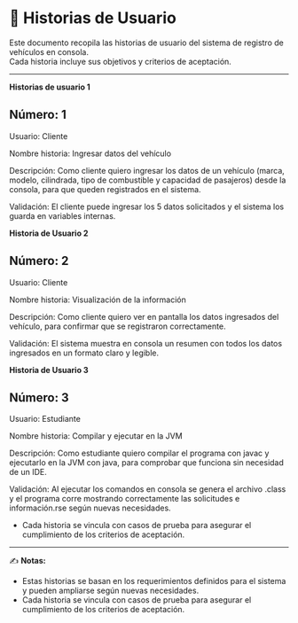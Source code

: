 # 📖 Historias de Usuario

Este documento recopila las historias de usuario del sistema de registro de vehículos en consola.  
Cada historia incluye sus objetivos y criterios de aceptación.

---

**Historias de usuario 1**
## Número: 1
Usuario: Cliente

Nombre historia: Ingresar datos del vehículo

Descripción:
Como cliente quiero ingresar los datos de un vehículo (marca, modelo, cilindrada, tipo de combustible y capacidad de pasajeros) desde la consola, para que queden registrados en el sistema.

Validación:
El cliente puede ingresar los 5 datos solicitados y el sistema los guarda en variables internas.

**Historia de Usuario 2**

## Número: 2
Usuario: Cliente

Nombre historia: Visualización de la información

Descripción:
Como cliente quiero ver en pantalla los datos ingresados del vehículo, para confirmar que se registraron correctamente.

Validación:
El sistema muestra en consola un resumen con todos los datos ingresados en un formato claro y legible.

**Historia de Usuario 3**

## Número: 3
Usuario: Estudiante

Nombre historia: Compilar y ejecutar en la JVM

Descripción:
Como estudiante quiero compilar el programa con javac y ejecutarlo en la JVM con java, para comprobar que funciona sin necesidad de un IDE.

Validación:
Al ejecutar los comandos en consola se genera el archivo .class y el programa corre mostrando correctamente las solicitudes e información.rse según nuevas necesidades.  
- Cada historia se vincula con casos de prueba para asegurar el cumplimiento de los criterios de aceptación.  

---

✍️ **Notas:**  
- Estas historias se basan en los requerimientos definidos para el sistema y pueden ampliarse según nuevas necesidades.  
- Cada historia se vincula con casos de prueba para asegurar el cumplimiento de los criterios de aceptación.  
